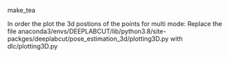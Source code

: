 make_tea

In order the plot the 3d postions of the points for multi mode:
Replace the file anaconda3/envs/DEEPLABCUT/lib/python3.8/site-packges/deeplabcut/pose_estimation_3d/plotting3D.py with dlc/plotting3D.py 
